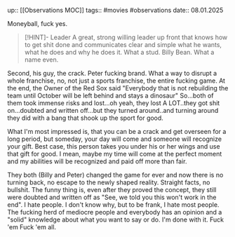 up:: [[Observations MOC]]
tags::  #movies #observations
date:: 08.01.2025

Moneyball, fuck yes.
>[!HINT]- Leader
A great, strong willing leader up front that knows how to get shit done and communicates clear and simple what he wants, what he does and why he does it.
What a stud. Billy Bean. What a name even.

Second, his guy, the crack. Peter fucking brand.
What a way to disrupt a whole franchise, no, not just a sports franchise, the entire fucking game.
At the end, the Owner of the Red Sox said "Everybody that is not rebuilding the team until October will be left behind and stays a dinosaur"
So...both of them took immense risks and lost...oh yeah, they lost A LOT..they got shit on...doubted and written off...but they turned around..and turning around they did with a bang that shook up the sport for good.

What I'm most impressed is, that you can be a crack and get overseen for a long period, but someday, your day will come and someone will recognize your gift.
Best case, this person takes you under his or her wings and use that gift for good.
I mean, maybe my time will come at the perfect moment and my abilities will be recognized and paid off more than fair.

They both (Billy and Peter) changed the game for ever and now there is no turning back, no escape to the newly shaped reality. Straight facts, no bullshit. 
The funny thing is, even after they proved the concept, they still were doubted and written off as "See, we told you this won't work in the end".
I hate people. I don't know why, but to be frank, I hate most people. The fucking herd of mediocre people and everybody has an opinion and a "solid" knowledge about what you want to say or do. 
I'm done with it. 
Fuck 'em
Fuck 'em all.
